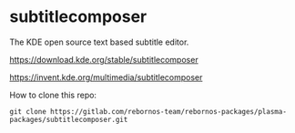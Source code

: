 # subtitlecomposer

The KDE open source text based subtitle editor.

https://download.kde.org/stable/subtitlecomposer

https://invent.kde.org/multimedia/subtitlecomposer

How to clone this repo:

```
git clone https://gitlab.com/rebornos-team/rebornos-packages/plasma-packages/subtitlecomposer.git
```

